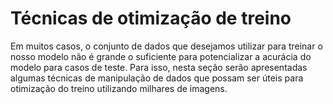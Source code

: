 # Técnicas de otimização de treino

Em muitos casos, o conjunto de dados que desejamos utilizar para treinar o nosso modelo não é
grande o suficiente para potencializar a acurácia do modelo para casos de teste. Para isso, nesta seção
serão apresentadas algumas técnicas de manipulação de dados que possam ser úteis para otimização
do treino utilizando milhares de imagens.
